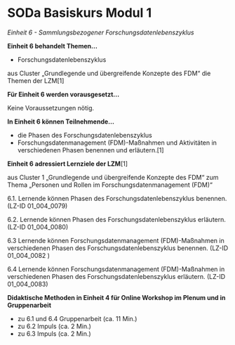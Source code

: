<!--

author: Canan Hastik  
email:    
version:  v1
language: DE

icon:     https://raw.githubusercontent.com/chastik/Beratung_Dateityp_Bild/refs/heads/main/SODa-Logo_full.svg
link:     https://raw.githubusercontent.com/chastik/Beratung/refs/heads/main/soda.css

comment:  WissKi SODA OERs

-->

# SODa Basiskurs Modul 1 

*Einheit 6 - Sammlungsbezogener Forschungsdatenlebenszyklus*
<!-- kurz: Einheit6_Sammlungsbezogener_FDZyklus -->

**Einheit 6 behandelt Themen…**

- Forschungsdatenlebenszyklus

aus Cluster „Grundlegende und übergreifende Konzepte des FDM“ die Themen der LZM[1]


**Für Einheit 6 werden vorausgesetzt…**

Keine Voraussetzungen nötig.

**In Einheit 6 können Teilnehmende…**

- die Phasen des Forschungsdatenlebenszyklus 
- Forschungsdatenmanagement (FDM)-Maßnahmen und Aktivitäten in verschiedenen Phasen 
benennen und erläutern.[1]

**Einheit 6 adressiert Lernziele der LZM**[1]

aus Cluster 1 „Grundlegende und übergreifende Konzepte des FDM“ zum Thema „Personen und Rollen im Forschungsdatenmanagement (FDM)“

6.1. Lernende können Phasen des Forschungsdatenlebenszyklus benennen. (LZ-ID 01_004_0079)

6.2. Lernende können Phasen des Forschungsdatenlebenszyklus erläutern. (LZ-ID 01_004_0080)

6.3  Lernende können Forschungsdatenmanagement (FDM)-Maßnahmen in verschiedenen Phasen des Forschungsdatenlebenszyklus benennen. (LZ-ID 01_004_0082	)

6.4  Lernende können Forschungsdatenmanagement (FDM)-Maßnahmen in verschiedenen Phasen des Forschungsdatenlebenszyklus erläutern. (LZ-ID 01_004_0083)

**Didaktische Methoden in Einheit 4 für Online Workshop im Plenum und in Gruppenarbeit**

- zu 6.1 und 6.4 Gruppenarbeit (ca. 11 Min.)
- zu 6.2 Impuls (ca. 2 Min.)
- zu 6.3 Impuls (ca. 2 Min.)



